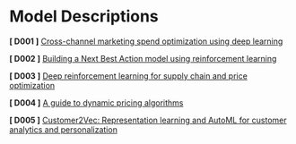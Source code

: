 # Model Descriptions

**[ D001 ]** [Cross-channel marketing spend optimization using deep learning](https://blog.griddynamics.com/cross-channel-marketing-spend-optimization-deep-learning/)

**[ D002 ]** [Building a Next Best Action model using reinforcement learning](https://blog.griddynamics.com/building-a-next-best-action-model-using-reinforcement-learning/)

**[ D003 ]** [Deep reinforcement learning for supply chain and price optimization](https://blog.griddynamics.com/deep-reinforcement-learning-for-supply-chain-and-price-optimization/)

**[ D004 ]** [A guide to dynamic pricing algorithms](https://blog.griddynamics.com/dynamic-pricing-algorithms/)

**[ D005 ]** [Customer2Vec: Representation learning and AutoML for customer analytics and personalization](https://blog.griddynamics.com/customer2vec-representation-learning-and-automl-for-customer-analytics-and-personalization/)